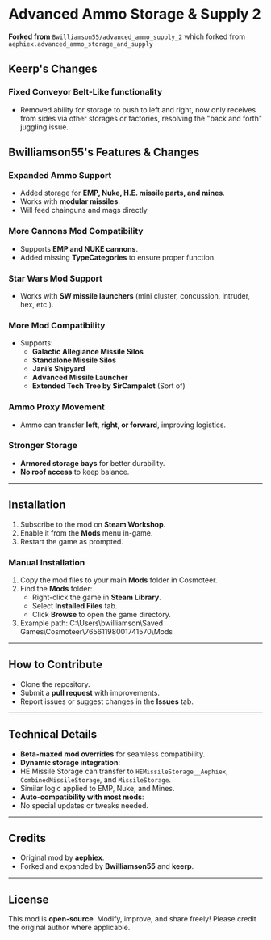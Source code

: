 # Advanced Ammo Storage & Supply 2

**Forked from** `Bwilliamson55/advanced_ammo_supply_2` which forked from `aephiex.advanced_ammo_storage_and_supply` 

## Keerp's Changes

### Fixed Conveyor Belt-Like functionality
- Removed ability for storage to push to left and right, now only receives from sides via other storages or factories, resolving the "back and forth" juggling issue.

## Bwilliamson55's Features & Changes

### Expanded Ammo Support
- Added storage for **EMP, Nuke, H.E. missile parts, and mines**.
- Works with **modular missiles**.
- Will feed chainguns and mags directly

### More Cannons Mod Compatibility
- Supports **EMP and NUKE cannons**.
- Added missing **TypeCategories** to ensure proper function.

### Star Wars Mod Support
- Works with **SW missile launchers** (mini cluster, concussion, intruder, hex, etc.).

### More Mod Compatibility
- Supports:
  - **Galactic Allegiance Missile Silos**
  - **Standalone Missile Silos**
  - **Jani’s Shipyard**
  - **Advanced Missile Launcher**
  - **Extended Tech Tree by SirCampalot** (Sort of)

### Ammo Proxy Movement
- Ammo can transfer **left, right, or forward**, improving logistics.

### Stronger Storage
- **Armored storage bays** for better durability.
- **No roof access** to keep balance.

---

## Installation
1. Subscribe to the mod on **Steam Workshop**.
2. Enable it from the **Mods** menu in-game.
3. Restart the game as prompted.

### Manual Installation
1. Copy the mod files to your main **Mods** folder in Cosmoteer.
2. Find the **Mods** folder:
   - Right-click the game in **Steam Library**.
   - Select **Installed Files** tab.
   - Click **Browse** to open the game directory.
3. Example path: C:\Users\bwilliamson\Saved Games\Cosmoteer\76561198001741570\Mods

---

## How to Contribute
- Clone the repository.
- Submit a **pull request** with improvements.
- Report issues or suggest changes in the **Issues** tab.

---

## Technical Details
- **Beta-maxed mod overrides** for seamless compatibility.
- **Dynamic storage integration**:
- HE Missile Storage can transfer to `HEMissileStorage__Aephiex`, `CombinedMissileStorage`, and `MissileStorage`.
- Similar logic applied to EMP, Nuke, and Mines.
- **Auto-compatibility with most mods**:
- No special updates or tweaks needed.

---

## Credits
- Original mod by **aephiex**.
- Forked and expanded by **Bwilliamson55** and **keerp**.

---

## License
This mod is **open-source**. Modify, improve, and share freely! Please credit the original author where applicable.
